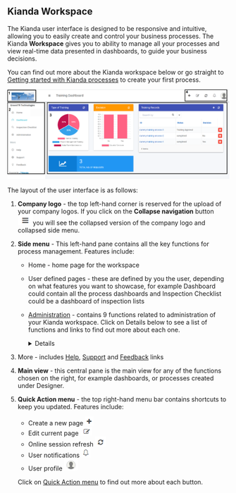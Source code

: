 ## Kianda Workspace

The Kianda user interface is designed to be responsive and intuitive, allowing you to easily create and control your business processes.  The Kianda **Workspace** gives you to ability to manage all your processes and view real-time data presented in dashboards, to guide your business decisions.

You can find out more about the Kianda workspace below or go straight to [Getting started with Kianda processes](platform.md) to create your first process.

![User interface](images/userinterface2.png)

The layout of the user interface is as follows:

1. **Company logo** - the top left-hand corner is reserved for the upload of your company logos. If you click on the **Collapse navigation** button ![Collapse navigation button](images/navigation.png)you will see the collapsed version of the company logo and collapsed side menu.

2. **Side menu** - This left-hand pane contains all the key functions for process management. Features include:
   - Home - home page for the workspace
   
   - User defined pages - these are defined by you the user, depending on what features you want to showcase, for example Dashboard could contain all the process dashboards and Inspection Checklist could be a dashboard of inspection lists
   
   - [Administration](platform/administration.md) - contains 9 functions related to administration of your Kianda workspace. Click on Details below to see a list of functions and links to find out more about each one.
   
     <details>
   
     - [Designer](platform/designer.md)
     - [App Store](platform/appstore.md)
     - [Subscription](platform/subscription.md)
     - [Data sources](platform/datasources.md)
     - [Scheduled tasks](platform/scheduledtasks.md)
     - [Recycle bin]([platform/recyclebin.md])
     - [Users](platform/users.md)
     - [Invite partner]([platform/invitepartner.md])
     - [Developer](platform/developer.md) </details>
   
   - More - includes [Help](platform/help.md), [Support](platform/support.md) and [Feedback](platform/feedback.md) links
   
3. **Main view** - this central pane is the main view for any of the functions chosen on the right, for example dashboards, or processes created under Designer.

3. **Quick Action menu** - the top right-hand menu bar contains shortcuts to keep you updated. Features include:
   
   - Create a new page ![create a new page](images/addnewpage.png)
   - Edit current page ![Edit the current page](images/editpage.png)
   - Online session refresh ![Refresh button](images/refresh.png)
   - User notifications ![Notifications button](images/notifications.png)
   - User profile ![User profile](images/userprofile.png) 
   
   Click on [Quick Action menu](quickaction.md) to find out more about each button.



